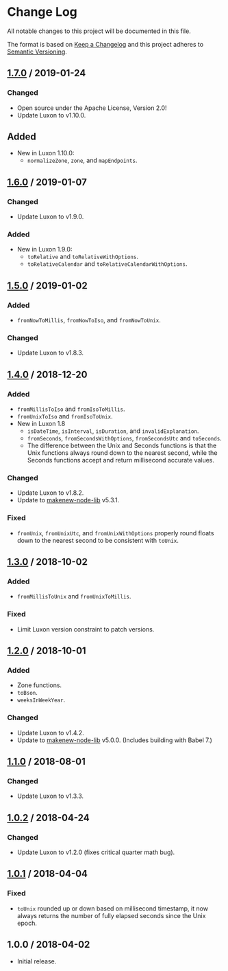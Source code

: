 # Change Log

All notable changes to this project will be documented in this file.

The format is based on [Keep a Changelog](https://keepachangelog.com/)
and this project adheres to [Semantic Versioning](https://semver.org/).

## [1.7.0] / 2019-01-24

### Changed

- Open source under the Apache License, Version 2.0!
- Update Luxon to v1.10.0.

## Added

- New in Luxon 1.10.0:
  - `normalizeZone`, `zone`, and `mapEndpoints`.

## [1.6.0] / 2019-01-07

### Changed

- Update Luxon to v1.9.0.

### Added

- New in Luxon 1.9.0:
  - `toRelative` and `toRelativeWithOptions`.
  - `toRelativeCalendar` and `toRelativeCalendarWithOptions`.

## [1.5.0] / 2019-01-02

### Added

- `fromNowToMillis`, `fromNowToIso`, and `fromNowToUnix`.

### Changed

- Update Luxon to v1.8.3.

## [1.4.0] / 2018-12-20

### Added

- `fromMillisToIso` and `fromIsoToMillis`.
- `fromUnixToIso` and `fromIsoToUnix`.
- New in Luxon 1.8
  - `isDateTime`, `isInterval`, `isDuration`, and `invalidExplanation`.
  - `fromSeconds`, `fromSecondsWithOptions`, `fromSecondsUtc` and `toSeconds`.
  - The difference between the Unix and Seconds functions is that
    the Unix functions always round down to the nearest second,
    while the Seconds functions accept and return millisecond accurate values.

### Changed

- Update Luxon to v1.8.2.
- Update to [makenew-node-lib] v5.3.1.

### Fixed

- `fromUnix`, `fromUnixUtc`, and `fromUnixWithOptions`
  properly round floats down to the nearest second
  to be consistent with `toUnix`.

## [1.3.0] / 2018-10-02

### Added

- `fromMillisToUnix` and `fromUnixToMillis`.

### Fixed

- Limit Luxon version constraint to patch versions.

## [1.2.0] / 2018-10-01

### Added

- Zone functions.
- `toBson`.
- `weeksInWeekYear`.

### Changed

- Update Luxon to v1.4.2.
- Update to [makenew-node-lib] v5.0.0.
  (Includes building with Babel 7.)

## [1.1.0] / 2018-08-01

### Changed

- Update Luxon to v1.3.3.

## [1.0.2] / 2018-04-24

### Changed

- Update Luxon to v1.2.0 (fixes critical quarter math bug).

## [1.0.1] / 2018-04-04

### Fixed

- `toUnix` rounded up or down based on millisecond timestamp,
  it now always returns the number of fully elapsed seconds since the Unix epoch.

## 1.0.0 / 2018-04-02

- Initial release.

[makenew-node-lib]: https://github.com/meltwater/makenew-node-lib

[Unreleased]: https://github.com/meltwater/tau/compare/v1.7.0...HEAD
[1.7.0]: https://github.com/meltwater/tau/compare/v1.6.1...v1.7.0
[1.6.1]: https://github.com/meltwater/tau/compare/v1.6.0...v1.6.1
[1.6.0]: https://github.com/meltwater/tau/compare/v1.5.0...v1.6.0
[1.5.0]: https://github.com/meltwater/tau/compare/v1.4.0...v1.5.0
[1.4.0]: https://github.com/meltwater/tau/compare/v1.3.0...v1.4.0
[1.3.0]: https://github.com/meltwater/tau/compare/v1.2.0...v1.3.0
[1.2.0]: https://github.com/meltwater/tau/compare/v1.1.0...v1.2.0
[1.1.0]: https://github.com/meltwater/tau/compare/v1.0.2...v1.1.0
[1.0.2]: https://github.com/meltwater/tau/compare/v1.0.1...v1.0.2
[1.0.1]: https://github.com/meltwater/tau/compare/v1.0.0...v1.0.1
